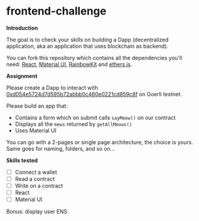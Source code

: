 # frontend-challenge

**Introduction**

The goal is to check your skills on building a Dapp (decentralized application, aka an application that uses blockchain as backend).

You can fork this repository which contains all the dependencies you'll need: [React](https://reactjs.org/), [Material UI](https://mui.com/material-ui/getting-started/overview/), [RainbowKit](https://rainbowkit.com) and [ethers.js](https://docs.ethers.io/v5/).

**Assignment**

Please create a Dapp to interact with [0xd054e5724d7d595b72abbb0c460e0221cd859c8f](https://goerli.etherscan.io/address/0xd054e5724d7d595b72abbb0c460e0221cd859c8f) on Goerli testnet.

Please build an app that:

- Contains a form which on submit calls `sayMeow()` on our contract
- Displays all the `mews` returned by `getAllMeows()`
- Uses Material UI

You can go with a 2-pages or single page architecture, the choice is yours. Same goes for naming, folders, and so on...

**Skills tested**

- [ ] Connect a wallet
- [ ] Read a contract
- [ ] Write on a contract
- [ ] React
- [ ] Material UI

Bonus: display user ENS
